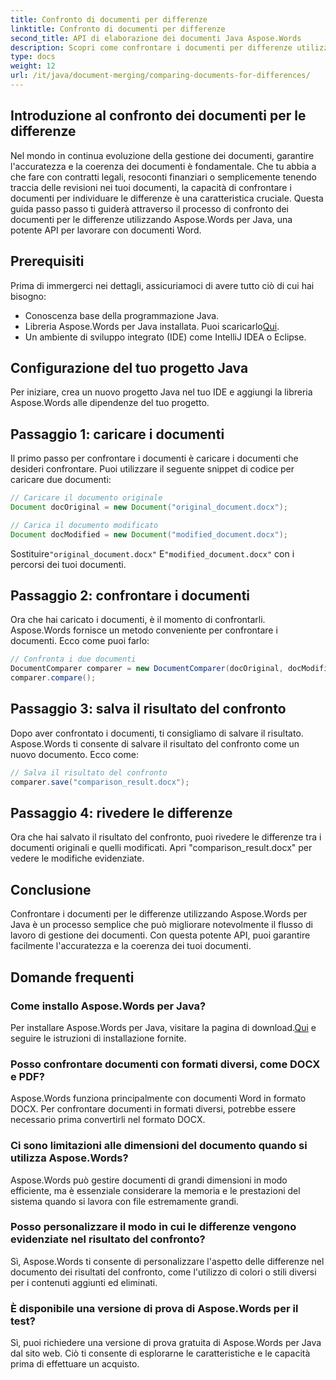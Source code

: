 ```yaml
---
title: Confronto di documenti per differenze
linktitle: Confronto di documenti per differenze
second_title: API di elaborazione dei documenti Java Aspose.Words
description: Scopri come confrontare i documenti per differenze utilizzando Aspose.Words in Java. La nostra guida passo passo garantisce una gestione accurata dei documenti.
type: docs
weight: 12
url: /it/java/document-merging/comparing-documents-for-differences/
---
```


## Introduzione al confronto dei documenti per le differenze

Nel mondo in continua evoluzione della gestione dei documenti, garantire l'accuratezza e la coerenza dei documenti è fondamentale. Che tu abbia a che fare con contratti legali, resoconti finanziari o semplicemente tenendo traccia delle revisioni nei tuoi documenti, la capacità di confrontare i documenti per individuare le differenze è una caratteristica cruciale. Questa guida passo passo ti guiderà attraverso il processo di confronto dei documenti per le differenze utilizzando Aspose.Words per Java, una potente API per lavorare con documenti Word.

## Prerequisiti

Prima di immergerci nei dettagli, assicuriamoci di avere tutto ciò di cui hai bisogno:

- Conoscenza base della programmazione Java.
-  Libreria Aspose.Words per Java installata. Puoi scaricarlo[Qui](https://releases.aspose.com/words/java/).
- Un ambiente di sviluppo integrato (IDE) come IntelliJ IDEA o Eclipse.

## Configurazione del tuo progetto Java

Per iniziare, crea un nuovo progetto Java nel tuo IDE e aggiungi la libreria Aspose.Words alle dipendenze del tuo progetto.

## Passaggio 1: caricare i documenti

Il primo passo per confrontare i documenti è caricare i documenti che desideri confrontare. Puoi utilizzare il seguente snippet di codice per caricare due documenti:

```java
// Caricare il documento originale
Document docOriginal = new Document("original_document.docx");

// Carica il documento modificato
Document docModified = new Document("modified_document.docx");
```

 Sostituire`"original_document.docx"` E`"modified_document.docx"` con i percorsi dei tuoi documenti.

## Passaggio 2: confrontare i documenti

Ora che hai caricato i documenti, è il momento di confrontarli. Aspose.Words fornisce un metodo conveniente per confrontare i documenti. Ecco come puoi farlo:

```java
// Confronta i due documenti
DocumentComparer comparer = new DocumentComparer(docOriginal, docModified);
comparer.compare();
```

## Passaggio 3: salva il risultato del confronto

Dopo aver confrontato i documenti, ti consigliamo di salvare il risultato. Aspose.Words ti consente di salvare il risultato del confronto come un nuovo documento. Ecco come:

```java
// Salva il risultato del confronto
comparer.save("comparison_result.docx");
```

## Passaggio 4: rivedere le differenze

Ora che hai salvato il risultato del confronto, puoi rivedere le differenze tra i documenti originali e quelli modificati. Apri "comparison_result.docx" per vedere le modifiche evidenziate.

## Conclusione

Confrontare i documenti per le differenze utilizzando Aspose.Words per Java è un processo semplice che può migliorare notevolmente il flusso di lavoro di gestione dei documenti. Con questa potente API, puoi garantire facilmente l'accuratezza e la coerenza dei tuoi documenti.

## Domande frequenti

### Come installo Aspose.Words per Java?

 Per installare Aspose.Words per Java, visitare la pagina di download.[Qui](https://releases.aspose.com/words/java/) e seguire le istruzioni di installazione fornite.

### Posso confrontare documenti con formati diversi, come DOCX e PDF?

Aspose.Words funziona principalmente con documenti Word in formato DOCX. Per confrontare documenti in formati diversi, potrebbe essere necessario prima convertirli nel formato DOCX.

### Ci sono limitazioni alle dimensioni del documento quando si utilizza Aspose.Words?

Aspose.Words può gestire documenti di grandi dimensioni in modo efficiente, ma è essenziale considerare la memoria e le prestazioni del sistema quando si lavora con file estremamente grandi.

### Posso personalizzare il modo in cui le differenze vengono evidenziate nel risultato del confronto?

Sì, Aspose.Words ti consente di personalizzare l'aspetto delle differenze nel documento dei risultati del confronto, come l'utilizzo di colori o stili diversi per i contenuti aggiunti ed eliminati.

### È disponibile una versione di prova di Aspose.Words per il test?

Sì, puoi richiedere una versione di prova gratuita di Aspose.Words per Java dal sito web. Ciò ti consente di esplorarne le caratteristiche e le capacità prima di effettuare un acquisto.